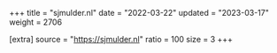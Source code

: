 +++
title = "sjmulder.nl"
date = "2022-03-22"
updated = "2023-03-17"
weight = 2706

[extra]
source = "https://sjmulder.nl"
ratio = 100
size = 3
+++
